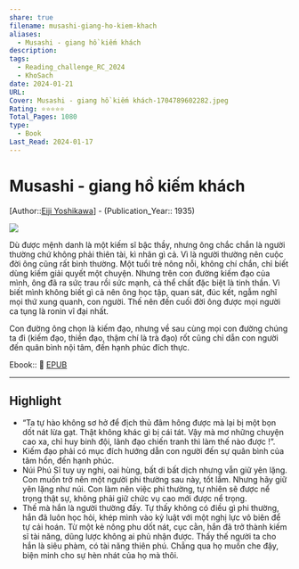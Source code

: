 ```yaml
---
share: true
filename: musashi-giang-ho-kiem-khach
aliases:
  - Musashi - giang hồ kiếm khách
description: 
tags:
  - Reading_challenge_RC_2024
  - KhoSach
date: 2024-01-21
URL: 
Cover: Musashi - giang hồ kiếm khách-1704789602282.jpeg
Rating: ⭐⭐⭐⭐⭐
Total_Pages: 1080
type:
  - Book
Last_Read: 2024-01-17
---
```


# Musashi - giang hồ kiếm khách

[Author::[Eiji Yoshikawa](Eiji%20Yoshikawa.md)] - (Publication_Year:: 1935)

![](https://i.imgur.com/VnZWgDu.jpg)

Dù được mệnh danh là một kiếm sĩ bậc thầy, nhưng  ông chắc chắn là người thường chứ không phải thiên tài, kì nhân gì cả. Vì là người thường nên cuộc đời ông cũng rất bình thường. Một tuổi trẻ nông nỗi, không chí chắn, chỉ biết dùng kiếm giải quyết một chuyện. Nhưng trên con đường kiếm đạo của mình, ông đã ra sức trau rồi sức mạnh, cả thể chất đặc biệt là tinh thần. Vì biết mình không biết gì cả nên ông học tập, quan sát, đúc kết, ngẫm nghĩ mọi thứ xung quanh, con người. Thế nên đến cuối đời ông được mọi người ca tụng là ronin vĩ đại nhất.

Con đường ông chọn là kiếm đạo, nhưng về sau cùng mọi con đường chúng ta đi (kiếm đạo, thiền đạo, thậm chí là trà đạo) rốt cũng chỉ dẫn con người đến quân bình nội tâm, đến hạnh phúc đích thực.

Ebook:: 📘 [EPUB](https://onedrive.live.com/download?resid=E92BC60129512289%21185&authkey=!AHx6SxRU3iskDRQ)

---
## Highlight

- “Ta tự hào không sơ hở để địch thủ đâm hông được mà lại bị một bọn dốt nát lừa gạt. Thật không khác gì bị cái tát. Vậy mà mơ những chuyện cao xa, chỉ huy binh đội, lãnh đạo chiến tranh thì làm thế nào được !”.
- Kiếm đạo phải có mục đích hướng dẫn con người đến sự quân bình của tâm hồn, đến hạnh phúc.
- Núi Phú Sĩ tuy uy nghi, oai hùng, bất di bất dịch nhưng vẫn giữ yên lặng. Con muốn trở nên một người phi thường sau này, tốt lắm. Nhưng hãy giữ yên lặng như núi. Con làm nên việc phi thường, tự nhiên sẽ được nể trọng thật sự, không phải giữ chức vụ cao mới được nể trọng.
- Thế mà hắn là người thường đấy. Tự thấy không có điều gì phi thường, hắn đã luôn học hỏi, khép mình vào kỷ luật với một nghị lực vô biên để tự cải hoán. Từ một kẻ nông phu dốt nát, cục cằn, hắn đã trở thành kiếm sĩ tài năng, dũng lược không ai phủ nhận được. Thấy thế người ta cho hắn là siêu phàm, có tài năng thiên phú. Chẳng qua họ muốn che đậy, biện minh cho sự hèn nhát của họ mà thôi.
